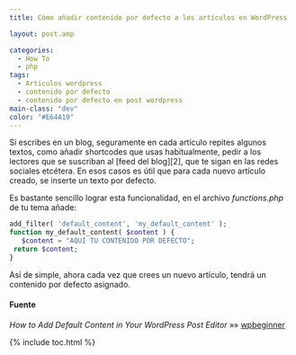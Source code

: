 ```yaml
---
title: Cómo añadir contenido por defecto a los artículos en WordPress

layout: post.amp

categories:
  - How To
  - php
tags:
  - Articulos wordpress
  - contenido por defecto
  - contenido por defecto en post wordpress
main-class: "dev"
color: "#E64A19"
---
```

<amp-img src="/assets/img/2012/05/Screenshot-05302012-111511-AM1.png" alt="Wordpress" width="123px" height="116px" />  
Si escribes en un blog, seguramente en cada artículo repites algunos textos, como añadir shortcodes que usas habitualmente, pedir a los lectores que se suscriban al [feed del blog][2], que te sigan en las redes sociales etcétera. En esos casos es útil que para cada nuevo artículo creado, se inserte un texto por defecto.

Es bastante sencillo lograr esta funcionalidad, en el archivo *functions.php* de tu tema añade:

```php
add_filter( 'default_content', 'my_default_content' );
function my_default_content( $content ) {
   $content = "AQUI TU CONTENIDO POR DEFECTO";
 return $content;
}

```

Así de simple, ahora cada vez que crees un nuevo artículo, tendrá un contenido por defecto asignado.

#### Fuente

*How to Add Default Content in Your WordPress Post Editor* »» <a href="http://www.wpbeginner.com/wp-tutorials/how-to-add-default-content-in-your-wordpress-post-editor/" target="_blank">wpbeginner</a>



 [2]: /rssfeed/

{% include toc.html %}
